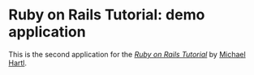 # Ruby on Rails Tutorial: demo application

This is the second application for the
[*Ruby on Rails Tutorial*](http://railstutorial.org/)
by [Michael Hartl](http://michaelhartl.com).
